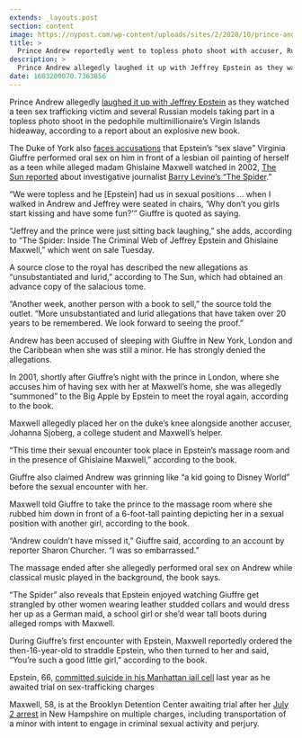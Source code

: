 ```yaml
--- 
extends: _layouts.post 
section: content 
image: https://nypost.com/wp-content/uploads/sites/2/2020/10/prince-andrew-95.jpg?quality=90&strip=all&w=1200 
title: > 
  Prince Andrew reportedly went to topless photo shoot with accuser, Russian models 
description: > 
  Prince Andrew allegedly laughed it up with Jeffrey Epstein as they watched a teen sex trafficking victim and several Russian models taking part in a topless photo shoot in the pedophile multimillionaire’s Virgin Islands hideaway, according to a report about an explosive new book.Maxwell allegedly placed her on the duke’s knee alongside another accuser, Johanna Sjoberg, a college student and Maxwell’s helper.“This time their sexual encounter took place in Epstein’s massage room and in the presence of Ghislaine Maxwell,” according to the book.Giuffre also claimed Andrew was grinning like “a kid going to Disney World” before the sexual encounter with her.During Giuffre’s first encounter with Epstein, Maxwell reportedly ordered the then-16-year-old to straddle Epstein, who then turned to her and said, “You’re such a good little girl,” according to the book. 
date: 1603200070.7363856 
--- 
```

<div><p>Prince Andrew allegedly <a href="https://nypost.com/2020/09/19/prince-andrew-feels-squeeze-to-talk-after-chef-stirs-pot-with-fbi/">laughed it up with Jeffrey Epstein</a> as they watched a teen sex trafficking victim and several Russian models taking part in a topless photo shoot in the pedophile multimillionaire&#8217;s Virgin Islands hideaway, according to a report about an explosive new book.</p>
<p>The Duke of York also <a href="https://nypost.com/2020/08/07/virginia-giuffre-recalls-alleged-sex-with-prince-andrew-in-memoir/">faces accusations</a> that Epstein&#8217;s &#8220;sex slave&#8221; Virginia Giuffre performed oral sex on him in front of a lesbian oil painting of herself as a teen while alleged madam Ghislaine Maxwell watched in 2002, <a href="https://www.thesun.co.uk/news/12959388/prince-andrew-topless-photo-shoot-teen-russian-models/" rel="noopener noreferrer" target="_blank">The Sun reported</a> about investigative journalist <a href="https://www.amazon.com/Spider-Criminal-Jeffrey-Epstein-Ghislaine/dp/0593237188?tag=nypost-20" rel="noopener noreferrer" target="_blank">Barry Levine&#8217;s &#8220;The Spider</a>.&#8221;</p>
<p>&#8220;We were topless and he [Epstein] had us in sexual positions &#8230; when I walked in Andrew and Jeffrey were seated in chairs, &#8216;Why don&#8217;t you girls start kissing and have some fun?&#8217;&#8221; Giuffre is quoted as saying.</p>
<p>&#8220;Jeffrey and the prince were just sitting back laughing,&#8221; she adds, according to &#8220;The Spider: Inside The Criminal Web of Jeffrey Epstein and Ghislaine Maxwell,&#8221; which went on sale Tuesday.</p>
<p>A source close to the royal has described the new allegations as &#8220;unsubstantiated and lurid,&#8221; according to The Sun, which had obtained an advance copy of the salacious tome.</p>
<p>&#8220;Another week, another person with a book to sell,&#8221; the source told the outlet. &#8220;More unsubstantiated and lurid allegations that have taken over 20 years to be remembered. We look forward to seeing the proof.&#8221;</p>
 
<p>Andrew has been accused of sleeping with Giuffre in New York, London and the Caribbean when she was still a minor. He has strongly denied the allegations.</p>
<p>In 2001, shortly after Giuffre&#8217;s night with the prince in London, where she accuses him of having sex with her at Maxwell&#8217;s home, she was allegedly &#8220;summoned&#8221; to the Big Apple by Epstein to meet the royal again, according to the book.</p>
<p>Maxwell allegedly placed her on the duke&#8217;s knee alongside another accuser, Johanna Sjoberg, a college student and Maxwell&#8217;s helper.</p>
<p>&#8220;This time their sexual encounter took place in Epstein&#8217;s massage room and in the presence of Ghislaine Maxwell,&#8221; according to the book.</p>
<p>Giuffre also claimed Andrew was grinning like &#8220;a kid going to Disney World&#8221; before the sexual encounter with her.</p>
<p>Maxwell told Giuffre to take the prince to the massage room where she rubbed him down in front of a 6-foot-tall painting depicting her in a sexual position with another girl, according to the book.</p>
<p>&#8220;Andrew couldn&#8217;t have missed it,&#8221; Giuffre said, according to an account by reporter Sharon Churcher. &#8220;I was so embarrassed.&#8221;</p>
<p>The massage ended after she allegedly performed oral sex on Andrew while classical music played in the background, the book says.</p>
<p>&#8220;The Spider&#8221; also reveals that Epstein enjoyed watching Giuffre get strangled by other women wearing leather studded collars and would dress her up as a German maid, a school girl or she&#8217;d wear tall boots during alleged romps with Maxwell.</p>
<p>During Giuffre&#8217;s first encounter with Epstein, Maxwell reportedly ordered the then-16-year-old to straddle Epstein, who then turned to her and said, &#8220;You&#8217;re such a good little girl,&#8221; according to the book.</p>
 
<p>Epstein, 66, <a href="https://nypost.com/2019/08/10/convicted-pedophile-jeffrey-epstein-dead/">committed suicide in his Manhattan jail cell</a> last year as he awaited trial on sex-trafficking charges</p>
<p>Maxwell, 58, is at the Brooklyn Detention Center awaiting trial after her <a href="https://nypost.com/2020/07/02/ghislaine-maxwell-jeffrey-epstein-associate-arrested/">July 2 arrest</a> in New Hampshire on multiple charges, including transportation of a minor with intent to engage in criminal sexual activity and perjury.</p>
			</div>